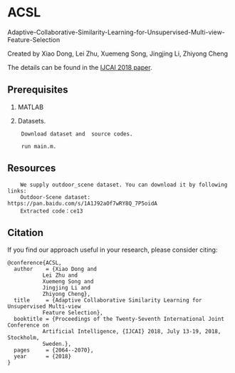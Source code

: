 
ACSL
===

Adaptive-Collaborative-Similarity-Learning-for-Unsupervised-Multi-view-Feature-Selection

Created by Xiao Dong, Lei Zhu, Xuemeng Song, Jingjing Li, Zhiyong Cheng

The details can be found in the [IJCAI 2018 paper](https://www.researchgate.net/publication/332669714_Adaptive_Collaborative_Similarity_Learning_for_Unsupervised_Multi-view_Feature_Selection).

Prerequisites
-------------
1. MATLAB
2. Datasets.

        Download dataset and  source codes.

        run main.m.


Resources
---------
        We supply outdoor_scene dataset. You can download it by following links:
        Outdoor-Scene dataset: https://pan.baidu.com/s/1A1J92aOf7wRY8Q_7P5oidA  
        Extracted code：ce13 

Citation
---------
If you find our approach useful in your research, please consider citing:

    @conference{ACSL,
      author    = {Xiao Dong and
               Lei Zhu and
               Xuemeng Song and
               Jingjing Li and
               Zhiyong Cheng},        
      title     = {Adaptive Collaborative Similarity Learning for Unsupervised Multi-view
               Feature Selection},        
      booktitle = {Proceedings of the Twenty-Seventh International Joint Conference on
               Artificial Intelligence, {IJCAI} 2018, July 13-19, 2018, Stockholm,
               Sweden.},               
      pages     = {2064--2070},  
      year      = {2018}
    }
